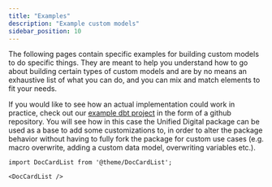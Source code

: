 ```yaml
---
title: "Examples"
description: "Example custom models"
sidebar_position: 10
---
```


The following pages contain specific examples for building custom models to do specific things. They are meant to help you understand how to go about building certain types of custom models and are by no means an exhaustive list of what you can do, and you can mix and match elements to fit your needs.

If you would like to see how an actual implementation could work in practice, check out our [example dbt project](https://github.com/snowplow-incubator/dbt-example-project/tree/main/custom_event_table_unified) in the form of a github repository. You will see how in this case the Unified Digital package can be used as a base to add some customizations to, in order to alter the package behavior without having to fully fork the package for custom use cases (e.g. macro overwrite, adding a custom data model, overwriting variables etc.).

```mdx-code-block
import DocCardList from '@theme/DocCardList';

<DocCardList />
```
